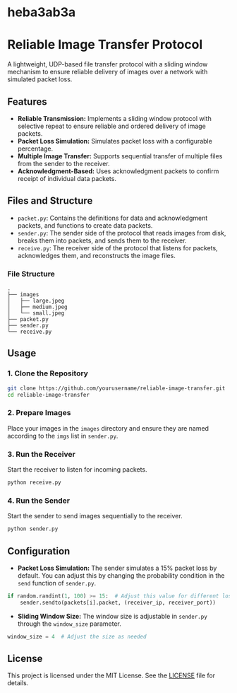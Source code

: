 # heba3ab3a

# Reliable Image Transfer Protocol

A lightweight, UDP-based file transfer protocol with a sliding window mechanism to ensure reliable delivery of images over a network with simulated packet loss.

## Features
- **Reliable Transmission:** Implements a sliding window protocol with selective repeat to ensure reliable and ordered delivery of image packets.
- **Packet Loss Simulation:** Simulates packet loss with a configurable percentage.
- **Multiple Image Transfer:** Supports sequential transfer of multiple files from the sender to the receiver.
- **Acknowledgment-Based:** Uses acknowledgment packets to confirm receipt of individual data packets.

## Files and Structure
- `packet.py`: Contains the definitions for data and acknowledgment packets, and functions to create data packets.
- `sender.py`: The sender side of the protocol that reads images from disk, breaks them into packets, and sends them to the receiver.
- `receive.py`: The receiver side of the protocol that listens for packets, acknowledges them, and reconstructs the image files.

### File Structure
```
.
├── images
│   ├── large.jpeg
│   ├── medium.jpeg
│   └── small.jpeg
├── packet.py
├── sender.py
└── receive.py
```

## Usage

### 1. Clone the Repository
```bash
git clone https://github.com/yourusername/reliable-image-transfer.git
cd reliable-image-transfer
```

### 2. Prepare Images
Place your images in the `images` directory and ensure they are named according to the `imgs` list in `sender.py`.

### 3. Run the Receiver
Start the receiver to listen for incoming packets.
```bash
python receive.py
```

### 4. Run the Sender
Start the sender to send images sequentially to the receiver.
```bash
python sender.py
```

## Configuration
- **Packet Loss Simulation:** The sender simulates a 15% packet loss by default. You can adjust this by changing the probability condition in the `send` function of `sender.py`.

```python
if random.randint(1, 100) >= 15:  # Adjust this value for different loss rates
    sender.sendto(packets[i].packet, (receiver_ip, receiver_port))
```

- **Sliding Window Size:** The window size is adjustable in `sender.py` through the `window_size` parameter.

```python
window_size = 4  # Adjust the size as needed
```

## License
This project is licensed under the MIT License. See the [LICENSE](LICENSE) file for details.
```
